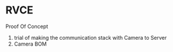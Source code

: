 # RVCE
Proof Of Concept

1. trial of making the communication stack with Camera to Server
2. Camera BOM 
